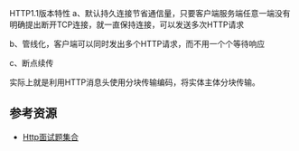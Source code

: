 HTTP1.1版本特性
a、默认持久连接节省通信量，只要客户端服务端任意一端没有明确提出断开TCP连接，就一直保持连接，可以发送多次HTTP请求

b、管线化，客户端可以同时发出多个HTTP请求，而不用一个个等待响应

c、断点续传

实际上就是利用HTTP消息头使用分块传输编码，将实体主体分块传输。


## 参考资源

- [Http面试题集合](https://www.jianshu.com/p/7b91778158da)